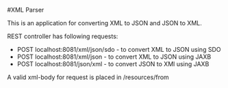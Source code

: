 #XML Parser

This is an application for converting XML to JSON and JSON to XML.

REST controller has following requests:
* POST localhost:8081/xml/json/sdo - to convert XML to JSON using SDO
* POST localhost:8081/xml/json - to convert XML to JSON using JAXB
* POST localhost:8081/json/xml - to convert JSON to XMl using JAXB

A valid xml-body for request is placed in /resources/from